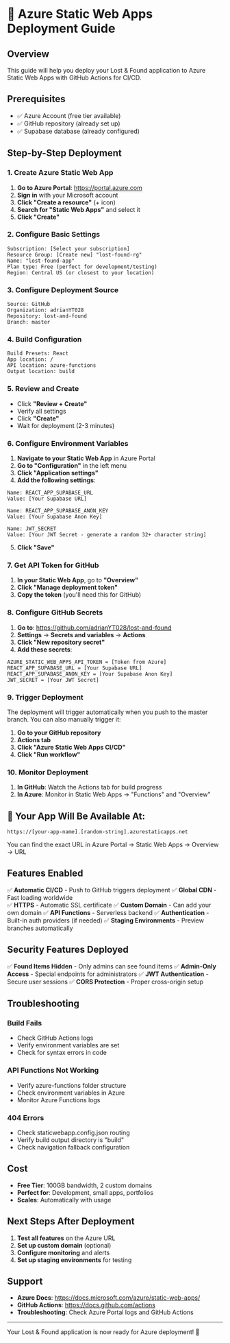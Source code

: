 # 🚀 Azure Static Web Apps Deployment Guide

## Overview
This guide will help you deploy your Lost & Found application to Azure Static Web Apps with GitHub Actions for CI/CD.

## Prerequisites
- ✅ Azure Account (free tier available)
- ✅ GitHub repository (already set up)
- ✅ Supabase database (already configured)

## Step-by-Step Deployment

### 1. Create Azure Static Web App

1. **Go to Azure Portal**: https://portal.azure.com
2. **Sign in** with your Microsoft account
3. **Click "Create a resource"** (+ icon)
4. **Search for "Static Web Apps"** and select it
5. **Click "Create"**

### 2. Configure Basic Settings

```
Subscription: [Select your subscription]
Resource Group: [Create new] "lost-found-rg"
Name: "lost-found-app"
Plan type: Free (perfect for development/testing)
Region: Central US (or closest to your location)
```

### 3. Configure Deployment Source

```
Source: GitHub
Organization: adrianYT028
Repository: lost-and-found
Branch: master
```

### 4. Build Configuration

```
Build Presets: React
App location: /
API location: azure-functions
Output location: build
```

### 5. Review and Create

- Click **"Review + Create"**
- Verify all settings
- Click **"Create"**
- Wait for deployment (2-3 minutes)

### 6. Configure Environment Variables

1. **Navigate to your Static Web App** in Azure Portal
2. **Go to "Configuration"** in the left menu
3. **Click "Application settings"**
4. **Add the following settings**:

```
Name: REACT_APP_SUPABASE_URL
Value: [Your Supabase URL]

Name: REACT_APP_SUPABASE_ANON_KEY  
Value: [Your Supabase Anon Key]

Name: JWT_SECRET
Value: [Your JWT Secret - generate a random 32+ character string]
```

5. **Click "Save"**

### 7. Get API Token for GitHub

1. **In your Static Web App**, go to **"Overview"**
2. **Click "Manage deployment token"**
3. **Copy the token** (you'll need this for GitHub)

### 8. Configure GitHub Secrets

1. **Go to**: https://github.com/adrianYT028/lost-and-found
2. **Settings** → **Secrets and variables** → **Actions**
3. **Click "New repository secret"**
4. **Add these secrets**:

```
AZURE_STATIC_WEB_APPS_API_TOKEN = [Token from Azure]
REACT_APP_SUPABASE_URL = [Your Supabase URL]
REACT_APP_SUPABASE_ANON_KEY = [Your Supabase Anon Key]
JWT_SECRET = [Your JWT Secret]
```

### 9. Trigger Deployment

The deployment will trigger automatically when you push to the master branch. You can also manually trigger it:

1. **Go to your GitHub repository**
2. **Actions tab**
3. **Click "Azure Static Web Apps CI/CD"**
4. **Click "Run workflow"**

### 10. Monitor Deployment

1. **In GitHub**: Watch the Actions tab for build progress
2. **In Azure**: Monitor in Static Web Apps → "Functions" and "Overview"

## 🎉 Your App Will Be Available At:

```
https://[your-app-name].[random-string].azurestaticapps.net
```

You can find the exact URL in Azure Portal → Static Web Apps → Overview → URL

## Features Enabled

✅ **Automatic CI/CD** - Push to GitHub triggers deployment
✅ **Global CDN** - Fast loading worldwide  
✅ **HTTPS** - Automatic SSL certificate
✅ **Custom Domain** - Can add your own domain
✅ **API Functions** - Serverless backend
✅ **Authentication** - Built-in auth providers (if needed)
✅ **Staging Environments** - Preview branches automatically

## Security Features Deployed

✅ **Found Items Hidden** - Only admins can see found items
✅ **Admin-Only Access** - Special endpoints for administrators
✅ **JWT Authentication** - Secure user sessions
✅ **CORS Protection** - Proper cross-origin setup

## Troubleshooting

### Build Fails
- Check GitHub Actions logs
- Verify environment variables are set
- Check for syntax errors in code

### API Functions Not Working  
- Verify azure-functions folder structure
- Check environment variables in Azure
- Monitor Azure Functions logs

### 404 Errors
- Check staticwebapp.config.json routing
- Verify build output directory is "build"
- Check navigation fallback configuration

## Cost
- **Free Tier**: 100GB bandwidth, 2 custom domains
- **Perfect for**: Development, small apps, portfolios
- **Scales**: Automatically with usage

## Next Steps After Deployment

1. **Test all features** on the Azure URL
2. **Set up custom domain** (optional)
3. **Configure monitoring** and alerts
4. **Set up staging environments** for testing

## Support

- **Azure Docs**: https://docs.microsoft.com/azure/static-web-apps/
- **GitHub Actions**: https://docs.github.com/actions
- **Troubleshooting**: Check Azure Portal logs and GitHub Actions

---

Your Lost & Found application is now ready for Azure deployment! 🚀
